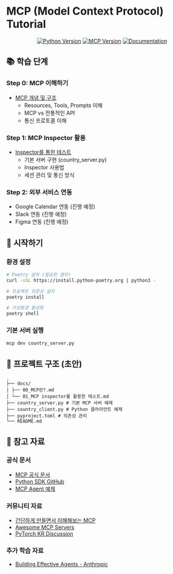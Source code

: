 # MCP (Model Context Protocol) Tutorial

<div align="center">

[![Python Version][python-badge]][python-url]
[![MCP Version][mcp-badge]][mcp-url]
[![Documentation][docs-badge]][docs-url]

[python-badge]: https://img.shields.io/badge/python-3.11-blue.svg
[python-url]: https://www.python.org/downloads/
[mcp-badge]: https://img.shields.io/badge/mcp-1.6.0-green.svg
[mcp-url]: https://pypi.org/project/mcp/
[docs-badge]: https://img.shields.io/badge/docs-modelcontextprotocol.io-blue.svg
[docs-url]: https://modelcontextprotocol.io

</div>

## 📚 학습 단계

### Step 0: MCP 이해하기
- [MCP 개념 및 구조](docs/00_MCP란?.md)
  - Resources, Tools, Prompts 이해
  - MCP vs 전통적인 API
  - 통신 프로토콜 이해

### Step 1: MCP Inspector 활용
- [Inspector를 통한 테스트](docs/01_MCP%20inspector를%20활용한%20테스트.md)
  - 기본 서버 구현 (country_server.py)
  - Inspector 사용법
  - 세션 관리 및 통신 방식

### Step 2: 외부 서비스 연동
- Google Calendar 연동 (진행 예정)
- Slack 연동 (진행 예정)
- Figma 연동 (진행 예정)

## 🚀 시작하기

### 환경 설정
```bash
# Poetry 설치 (필요한 경우)
curl -sSL https://install.python-poetry.org | python3 -

# 프로젝트 의존성 설치
poetry install

# 가상환경 활성화
poetry shell
```

### 기본 서버 실행
```bash
mcp dev country_server.py
```

## 📁 프로젝트 구조 (초안)
```shell
.
├── docs/
│ ├── 00_MCP란?.md
│ └── 01_MCP inspector를 활용한 테스트.md
├── country_server.py # 기본 MCP 서버 예제
├── country_client.py # Python 클라이언트 예제
├── pyproject.toml # 의존성 관리
└── README.md
```

## 🔗 참고 자료

### 공식 문서
- [MCP 공식 문서](https://modelcontextprotocol.io)
- [Python SDK GitHub](https://github.com/modelcontextprotocol/python-sdk)
- [MCP Agent 예제](https://github.com/lastmile-ai/mcp-agent)

### 커뮤니티 자료
- [간단하게 만들면서 이해해보는 MCP](https://velog.io/@todd/간단하게-만들면서-이해해보는-MCP)
- [Awesome MCP Servers](https://github.com/punkpeye/awesome-mcp-servers)
- [PyTorch KR Discussion](https://discuss.pytorch.kr/t/deep-research-model-context-protocol-mcp/6594)

### 추가 학습 자료
- [Building Effective Agents - Anthropic](https://www.anthropic.com/engineering/building-effective-agents)